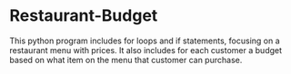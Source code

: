 # Restaurant-Budget

This python program includes for loops and if statements, focusing on a restaurant menu with prices. It also includes for each customer a budget based on what item on the menu that customer can purchase. 
